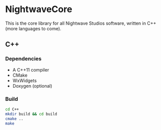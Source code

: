 # NightwaveCore
This is the core library for all Nightwave Studios software, written in C++ (more languages to come).

## C++

### Dependencies
- A C++11 compiler
- CMake
- WxWidgets
- Doxygen (optional)

### Build
```sh
cd C++
mkdir build && cd build
cmake ..
make
```

